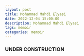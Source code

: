 ```yaml
---
layout: post
title: Mohammad Mahdi Elyasi
date: 2022-12-04 15:00:00
description: Mohammad Mahdi Elyasi
tags: memoir
categories: memoir
---
```


### UNDER CONSTRUCTION

